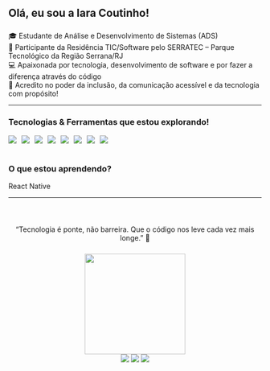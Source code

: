 <h2 align="left">Olá, eu sou a Iara Coutinho!</h2>

###

<p align="left">🎓 Estudante de Análise e Desenvolvimento de Sistemas (ADS)<br>🚀 Participante da Residência TIC/Software pelo SERRATEC – Parque Tecnológico da Região Serrana/RJ<br>💻 Apaixonada por tecnologia, desenvolvimento de software e por fazer a diferença através do código<br>💬 Acredito no poder da inclusão, da comunicação acessível e da tecnologia com propósito!</p>

---
###
<h3 align="left">Tecnologias & Ferramentas que estou explorando!</h3>


<div align="center" style="display: flex; align-items: center; gap: 20px; flex-wrap: wrap;">
  
  <div style="display: flex; flex-direction: row; flex-wrap: wrap; justify-content: center; gap: 10px;">
    <img src="https://img.shields.io/badge/Java-007396?style=for-the-badge&logo=java&logoColor=white" />
    <img src="https://img.shields.io/badge/HTML5-E34F26?style=for-the-badge&logo=html5&logoColor=white" />
    <img src="https://img.shields.io/badge/CSS3-1572B6?style=for-the-badge&logo=css3&logoColor=white" />
    <img src="https://img.shields.io/badge/JavaScript-F7DF1E?style=for-the-badge&logo=javascript&logoColor=black" />
    <img src="https://img.shields.io/badge/PostgreSQL-316192?style=for-the-badge&logo=postgresql&logoColor=white" />
    <img src="https://img.shields.io/badge/MySQL-4479A1?style=for-the-badge&logo=mysql&logoColor=white" />
    <img src="https://img.shields.io/badge/Git-F05032?style=for-the-badge&logo=git&logoColor=white" />
    <img src="https://img.shields.io/badge/GitHub-181717?style=for-the-badge&logo=github&logoColor=white" />
  </div>
  
</div>

<br>

<h3 align="left">O que estou aprendendo?</h3>



<p align="left">React Native</p>

---
###
<br>

<p align="center">“Tecnologia é ponte, não barreira. Que o código nos leve cada vez mais longe.” 💜</p>

###

<div align="center">
  <img height="200" src="https://private-user-images.githubusercontent.com/181609834/457552682-efe0e382-fe94-4494-8b46-6b1adce439a1.gif?jwt=eyJhbGciOiJIUzI1NiIsInR5cCI6IkpXVCJ9.eyJpc3MiOiJnaXRodWIuY29tIiwiYXVkIjoicmF3LmdpdGh1YnVzZXJjb250ZW50LmNvbSIsImtleSI6ImtleTUiLCJleHAiOjE3NTA0ODE5OTUsIm5iZiI6MTc1MDQ4MTY5NSwicGF0aCI6Ii8xODE2MDk4MzQvNDU3NTUyNjgyLWVmZTBlMzgyLWZlOTQtNDQ5NC04YjQ2LTZiMWFkY2U0MzlhMS5naWY_WC1BbXotQWxnb3JpdGhtPUFXUzQtSE1BQy1TSEEyNTYmWC1BbXotQ3JlZGVudGlhbD1BS0lBVkNPRFlMU0E1M1BRSzRaQSUyRjIwMjUwNjIxJTJGdXMtZWFzdC0xJTJGczMlMkZhd3M0X3JlcXVlc3QmWC1BbXotRGF0ZT0yMDI1MDYyMVQwNDU0NTVaJlgtQW16LUV4cGlyZXM9MzAwJlgtQW16LVNpZ25hdHVyZT1iYmU5ZWVmNjkxMzc1ODQyNzNkMmVlZGIyZjUxNzkyZDRiN2EwYTViMzI2NGI3ODI5MzM3MWEyYTZkYzFkNTUwJlgtQW16LVNpZ25lZEhlYWRlcnM9aG9zdCJ9.kzUXKxZ8TTIEQKU75D96ZXYOcX-VBaCbhs4la4EHFQI"  />
</div
  
<br>

<div align="center"> 
  <a href="[https://instagram.com/fred.shere](https://www.instagram.com/iaramarkendorf/)" target="_blank"><img src="https://img.shields.io/badge/-Instagram-%23E4405F?style=for-the-badge&logo=instagram&logoColor=white" target="_blank"></a>
  <a href = "mailto:markendorf.seth@gmail.com"><img src="https://img.shields.io/badge/-Gmail-%23333?style=for-the-badge&logo=gmail&logoColor=white" target="_blank"></a>
  <a href="[https://www.linkedin.com/in/frederico-sheremetieff-0a6759190/](https://www.linkedin.com/in/iara-coutinho-b84606150/)" target="_blank"><img src="https://img.shields.io/badge/-LinkedIn-%230077B5?style=for-the-badge&logo=linkedin&logoColor=white" target="_blank"></a> 
</div>
